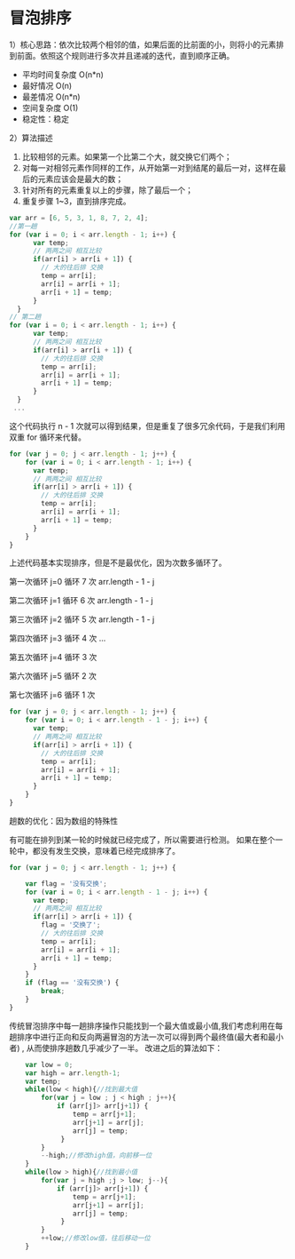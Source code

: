 # 冒泡排序

1）核心思路：依次比较两个相邻的值，如果后面的比前面的小，则将小的元素排到前面。依照这个规则进行多次并且递减的迭代，直到顺序正确。

- 平均时间复杂度 O(n\*n)
- 最好情况 O(n)
- 最差情况 O(n\*n)
- 空间复杂度 O(1)
- 稳定性：稳定

2）算法描述

1. 比较相邻的元素。如果第一个比第二个大，就交换它们两个；
2. 对每一对相邻元素作同样的工作，从开始第一对到结尾的最后一对，这样在最后的元素应该会是最大的数；
3. 针对所有的元素重复以上的步骤，除了最后一个；
4. 重复步骤 1~3，直到排序完成。

```JavaScript
var arr = [6, 5, 3, 1, 8, 7, 2, 4];
//第一趟
for (var i = 0; i < arr.length - 1; i++) {
      var temp;
      // 两两之间 相互比较
      if(arr[i] > arr[i + 1]) {
        // 大的往后排 交换
        temp = arr[i];
        arr[i] = arr[i + 1];
        arr[i + 1] = temp;
      }
  }
// 第二趟
for (var i = 0; i < arr.length - 1; i++) {
      var temp;
      // 两两之间 相互比较
      if(arr[i] > arr[i + 1]) {
        // 大的往后排 交换
        temp = arr[i];
        arr[i] = arr[i + 1];
        arr[i + 1] = temp;
      }
  }
 ...
```

这个代码执行 n - 1 次就可以得到结果，但是重复了很多冗余代码，于是我们利用双重 for 循环来代替。

```JavaScript
for (var j = 0; j < arr.length - 1; j++) {
    for (var i = 0; i < arr.length - 1; i++) {
      var temp;
      // 两两之间 相互比较
      if(arr[i] > arr[i + 1]) {
        // 大的往后排 交换
        temp = arr[i];
        arr[i] = arr[i + 1];
        arr[i + 1] = temp;
      }
    }
}
```

上述代码基本实现排序，但是不是最优化，因为次数多循环了。

第一次循环 j=0 循环 7 次 arr.length - 1 - j

第二次循环 j=1 循环 6 次 arr.length - 1 - j

第三次循环 j=2 循环 5 次 arr.length - 1 - j

第四次循环 j=3 循环 4 次 ...

第五次循环 j=4 循环 3 次

第六次循环 j=5 循环 2 次

第七次循环 j=6 循环 1 次

```JavaScript
for (var j = 0; j < arr.length - 1; j++) {
    for (var i = 0; i < arr.length - 1 - j; i++) {
      var temp;
      // 两两之间 相互比较
      if(arr[i] > arr[i + 1]) {
        // 大的往后排 交换
        temp = arr[i];
        arr[i] = arr[i + 1];
        arr[i + 1] = temp;
      }
    }
}
```

趟数的优化：因为数组的特殊性

有可能在排列到某一轮的时候就已经完成了，所以需要进行检测。 如果在整个一轮中，都没有发生交换，意味着已经完成排序了。

```JavaScript
for (var j = 0; j < arr.length - 1; j++) {

    var flag = '没有交换';
    for (var i = 0; i < arr.length - 1 - j; i++) {
      var temp;
      // 两两之间 相互比较
      if(arr[i] > arr[i + 1]) {
        flag = '交换了';
        // 大的往后排 交换
        temp = arr[i];
        arr[i] = arr[i + 1];
        arr[i + 1] = temp;
      }
    }
    if (flag == '没有交换') {
        break;
    }
}
```

传统冒泡排序中每一趟排序操作只能找到一个最大值或最小值,我们考虑利用在每趟排序中进行正向和反向两遍冒泡的方法一次可以得到两个最终值(最大者和最小者) , 从而使排序趟数几乎减少了一半。
改进之后的算法如下：

```JavaScript
    var low = 0;
    var high = arr.length-1;
    var temp;
    while(low < high){//找到最大值
        for(var j = low ; j < high ; j++){
            if (arr[j]> arr[j+1]) {
                temp = arr[j+1];
                arr[j+1] = arr[j];
                arr[j] = temp;
             }
        }
        --high;//修改high值，向前移一位
    }
    while(low > high){//找到最小值
        for(var j = high ;j > low; j--){
            if (arr[j]> arr[j+1]) {
                temp = arr[j+1];
                arr[j+1] = arr[j];
                arr[j] = temp;
             }
        }
        ++low;//修改low值，往后移动一位
    }
```
